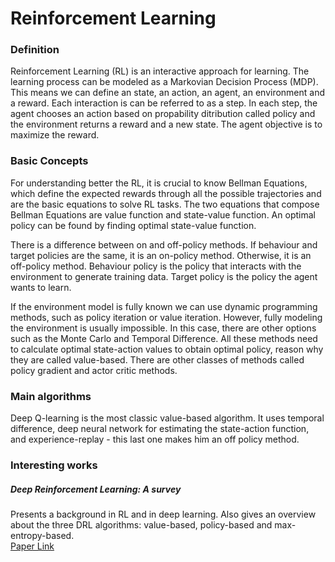 # Reinforcement Learning

### Definition
Reinforcement Learning (RL) is an interactive approach for learning. The learning process can be modeled as a Markovian Decision Process (MDP). This means we can define an state, an action, an agent, an environment and a reward. Each interaction is can be referred to as a step. In each step, the agent chooses an action based on propability ditribution called policy and the environment returns a reward and a new state. The agent objective is to maximize the reward. 

### Basic Concepts
For understanding better the RL, it is crucial to know Bellman Equations, which define the expected rewards through all the possible trajectories and are the basic equations to solve RL tasks. The two equations that compose Bellman Equations are value function and state-value function. An optimal policy can be found by finding optimal state-value function.

There is a difference between on and off-policy methods. If behaviour and target policies are the same, it is an on-policy method. Otherwise, it is an off-policy method. Behaviour policy is the policy that interacts with the environment to generate training data. Target policy is the policy the agent wants to learn.

If the environment model is fully known we can use dynamic programming methods, such as policy iteration or value iteration. However, fully modeling the environment is usually impossible. In this case, there are other options such as the Monte Carlo and Temporal Difference. All these methods need to calculate optimal state-action values to obtain optimal policy, reason why they are called value-based. There are other classes of methods called policy gradient and actor critic methods.

### Main algorithms

Deep Q-learning is the most classic value-based algorithm. It uses temporal difference, deep neural network for estimating the state-action function, and experience-replay - this last one makes him an off policy method.












### Interesting works

##### Deep Reinforcement Learning: A survey
Presents a background in RL and in deep learning. Also gives an overview about the three DRL algorithms: value-based, policy-based and max-entropy-based.  
[Paper Link](https://ieeexplore.ieee.org/document/9904958)